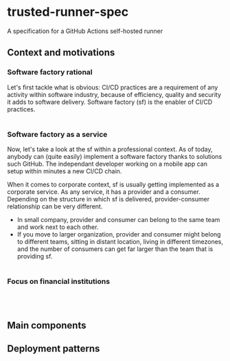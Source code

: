 # trusted-runner-spec
A specification for a GitHub Actions self-hosted runner


## Context and motivations
### Software factory rational
Let's first tackle what is obvious: CI/CD practices are a requirement of any activity within software industry, because of efficiency, quality and security it adds to software delivery. Software factory (sf) is the enabler of CI/CD practices. 
<br/><br/>
  
### Software factory as a service
Now, let's take a look at the sf within a professional context. As of today, anybody can (quite easily) implement a software factory thanks to solutions such GitHub. The independant developer working on a mobile app can setup within minutes a new CI/CD chain. 

When it comes to corporate context, sf is usually getting implemented as a corporate service. As any service, it has a provider and a consumer. Depending on the structure in which sf is delivered, provider-consumer relationship can be very different. 
- In small company, provider and consumer can belong to the same team and work next to each other.
- If you move to larger organization, provider and consumer might belong to different teams, sitting in distant location, living in different timezones, and the number of consumers can get far larger than the team that is providing sf. 
<br/><br/>  

### Focus on financial institutions
<br/><br/>  
  
## Main components


  
## Deployment patterns


